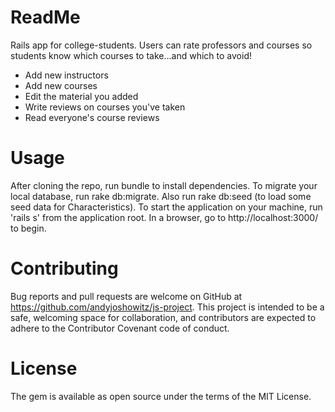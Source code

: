 # ReadMe

Rails app for college-students. Users can rate professors and courses so students know which courses to take...and which to avoid!


* Add new instructors
* Add new courses
* Edit the material you added
* Write reviews on courses you've taken
* Read everyone's course reviews

# Usage #
After cloning the repo, run bundle to install dependencies. To migrate your local database, run rake db:migrate. Also run rake db:seed (to load some seed data for Characteristics). To start the application on your machine, run 'rails s' from the application root. In a browser, go to http://localhost:3000/ to begin.

# Contributing #
Bug reports and pull requests are welcome on GitHub at https://github.com/andyjoshowitz/js-project. This project is intended to be a safe, welcoming space for collaboration, and contributors are expected to adhere to the Contributor Covenant code of conduct.

# License #
The gem is available as open source under the terms of the MIT License.
